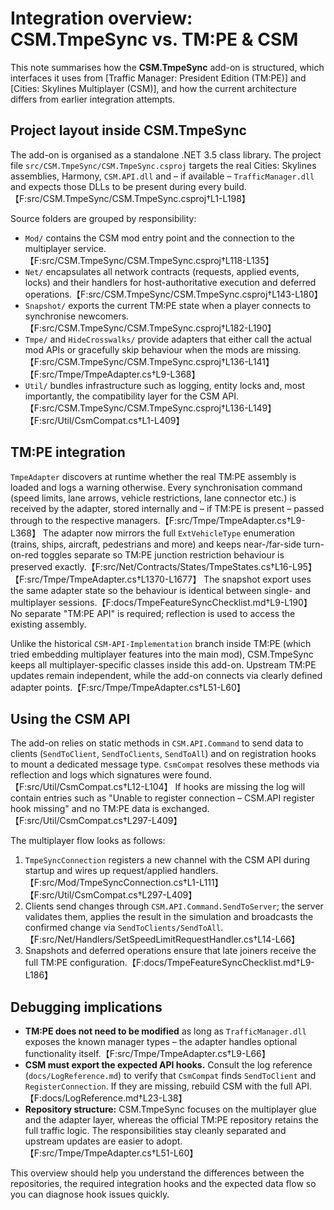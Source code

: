 # Integration overview: CSM.TmpeSync vs. TM:PE & CSM

This note summarises how the **CSM.TmpeSync** add-on is structured, which
interfaces it uses from [Traffic Manager: President Edition (TM:PE)] and
[Cities: Skylines Multiplayer (CSM)], and how the current architecture differs
from earlier integration attempts.

## Project layout inside CSM.TmpeSync

The add-on is organised as a standalone .NET 3.5 class library. The project file
`src/CSM.TmpeSync/CSM.TmpeSync.csproj` targets the real Cities: Skylines
assemblies, Harmony, `CSM.API.dll` and – if available – `TrafficManager.dll` and
expects those DLLs to be present during every build.【F:src/CSM.TmpeSync/CSM.TmpeSync.csproj†L1-L198】

Source folders are grouped by responsibility:

- `Mod/` contains the CSM mod entry point and the connection to the multiplayer
  service.【F:src/CSM.TmpeSync/CSM.TmpeSync.csproj†L118-L135】
- `Net/` encapsulates all network contracts (requests, applied events, locks) and
  their handlers for host-authoritative execution and deferred operations.【F:src/CSM.TmpeSync/CSM.TmpeSync.csproj†L143-L180】
- `Snapshot/` exports the current TM:PE state when a player connects to
  synchronise newcomers.【F:src/CSM.TmpeSync/CSM.TmpeSync.csproj†L182-L190】
- `Tmpe/` and `HideCrosswalks/` provide adapters that either call the actual mod
  APIs or gracefully skip behaviour when the mods are missing.【F:src/CSM.TmpeSync/CSM.TmpeSync.csproj†L136-L141】【F:src/Tmpe/TmpeAdapter.cs†L9-L368】
- `Util/` bundles infrastructure such as logging, entity locks and, most
  importantly, the compatibility layer for the CSM API.【F:src/CSM.TmpeSync/CSM.TmpeSync.csproj†L136-L149】【F:src/Util/CsmCompat.cs†L1-L409】

## TM:PE integration

`TmpeAdapter` discovers at runtime whether the real TM:PE assembly is loaded and
logs a warning otherwise. Every synchronisation command (speed limits, lane
arrows, vehicle restrictions, lane connector etc.) is received by the adapter,
stored internally and – if TM:PE is present – passed through to the respective
managers.【F:src/Tmpe/TmpeAdapter.cs†L9-L368】 The adapter now mirrors the full
`ExtVehicleType` enumeration (trains, ships, aircraft, pedestrians and more) and
keeps near-/far-side turn-on-red toggles separate so TM:PE junction restriction
behaviour is preserved exactly.【F:src/Net/Contracts/States/TmpeStates.cs†L16-L95】【F:src/Tmpe/TmpeAdapter.cs†L1370-L1677】 The
snapshot export uses the same adapter state so the behaviour is identical
between single- and multiplayer sessions.【F:docs/TmpeFeatureSyncChecklist.md†L9-L190】 No separate "TM:PE API" is
required; reflection is used to access the existing assembly.

Unlike the historical `CSM-API-Implementation` branch inside TM:PE (which tried
embedding multiplayer features into the main mod), CSM.TmpeSync keeps all
multiplayer-specific classes inside this add-on. Upstream TM:PE updates remain
independent, while the add-on connects via clearly defined adapter points.【F:src/Tmpe/TmpeAdapter.cs†L51-L60】

## Using the CSM API

The add-on relies on static methods in `CSM.API.Command` to send data to clients
(`SendToClient`, `SendToClients`, `SendToAll`) and on registration hooks to mount
a dedicated message type. `CsmCompat` resolves these methods via reflection and
logs which signatures were found.【F:src/Util/CsmCompat.cs†L12-L104】 If hooks are
missing the log will contain entries such as "Unable to register connection –
CSM.API register hook missing" and no TM:PE data is exchanged.【F:src/Util/CsmCompat.cs†L297-L409】

The multiplayer flow looks as follows:

1. `TmpeSyncConnection` registers a new channel with the CSM API during startup
   and wires up request/applied handlers.【F:src/Mod/TmpeSyncConnection.cs†L1-L111】【F:src/Util/CsmCompat.cs†L297-L409】
2. Clients send changes through `CSM.API.Command.SendToServer`; the server
   validates them, applies the result in the simulation and broadcasts the
   confirmed change via `SendToClients/SendToAll`.【F:src/Net/Handlers/SetSpeedLimitRequestHandler.cs†L14-L66】
3. Snapshots and deferred operations ensure that late joiners receive the full
   TM:PE configuration.【F:docs/TmpeFeatureSyncChecklist.md†L9-L186】

## Debugging implications

- **TM:PE does not need to be modified** as long as `TrafficManager.dll` exposes
  the known manager types – the adapter handles optional functionality itself.【F:src/Tmpe/TmpeAdapter.cs†L9-L66】
- **CSM must export the expected API hooks.** Consult the log reference
  (`docs/LogReference.md`) to verify that `CsmCompat` finds `SendToClient` and
  `RegisterConnection`. If they are missing, rebuild CSM with the full API.【F:docs/LogReference.md†L23-L38】
- **Repository structure:** CSM.TmpeSync focuses on the multiplayer glue and the
  adapter layer, whereas the official TM:PE repository retains the full traffic
  logic. The responsibilities stay cleanly separated and upstream updates are
  easier to adopt.【F:src/Tmpe/TmpeAdapter.cs†L51-L60】

This overview should help you understand the differences between the
repositories, the required integration hooks and the expected data flow so you
can diagnose hook issues quickly.
